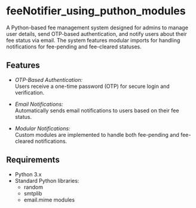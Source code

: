 # feeNotifier_using_puthon_modules

A Python-based fee management system designed for admins to manage user details, send OTP-based authentication, and notify users about their fee status via email. The system features modular imports for handling notifications for fee-pending and fee-cleared statuses.

## Features

- *OTP-Based Authentication:*  
  Users receive a one-time password (OTP) for secure login and verification.

- *Email Notifications:*  
  Automatically sends email notifications to users based on their fee status.

- *Modular Notifications:*  
  Custom modules are implemented to handle both fee-pending and fee-cleared notifications.

## Requirements

- Python 3.x
- Standard Python libraries:
  - random
  - smtplib
  - email.mime modules


  
